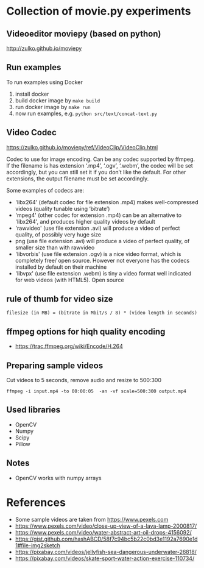 # Collection of movie.py experiments


## Videoeditor moviepy (based on python)

http://zulko.github.io/moviepy


## Run examples

To run examples using Docker

1. install docker
2. build docker image by `make build`
3. run docker image by `make run`
4. now run examples, e.g. `python src/text/concat-text.py`


## Video Codec

https://zulko.github.io/moviepy/ref/VideoClip/VideoClip.html

Codec to use for image encoding. Can be any codec supported by ffmpeg. 
If the filename is has extension ‘.mp4’, ‘.ogv’, ‘.webm’, the codec will be set 
accordingly, but you can still set it if you don’t like the default. 
For other extensions, the output filename must be set accordingly.

Some examples of codecs are:

* 'libx264' (default codec for file extension .mp4) makes well-compressed videos (quality tunable using ‘bitrate’)
* 'mpeg4' (other codec for extension .mp4) can be an alternative to 'libx264', and produces higher quality videos by default
* 'rawvideo' (use file extension .avi) will produce a video of perfect quality, of possibly very huge size
* png (use file extension .avi) will produce a video of perfect quality, of smaller size than with rawvideo
* 'libvorbis' (use file extension .ogv) is a nice video format, which is completely free/ open source. However not everyone has the codecs installed by default on their machine
* 'libvpx' (use file extension .webm) is tiny a video format well indicated for web videos (with HTML5). Open source

## rule of thumb for video size

	filesize (in MB) = (bitrate in Mbit/s / 8) * (video length in seconds)

## ffmpeg options for hiqh quality encoding

* https://trac.ffmpeg.org/wiki/Encode/H.264

## Preparing sample videos

Cut videos to 5 seconds, remove audio and resize to 500:300

```
ffmpeg -i input.mp4 -to 00:00:05  -an -vf scale=500:300 output.mp4
```

## Used libraries

- OpenCV
- Numpy
- Scipy
- Pillow

## Notes

- OpenCV works with numpy arrays


# References

- Some sample videos are taken from https://www.pexels.com
- https://www.pexels.com/video/close-up-view-of-a-lava-lamp-2000817/
- https://www.pexels.com/video/water-abstract-art-oil-drops-4156092/
- https://gist.github.com/hashABCD/58f7c94bc5b22c0bd3e1192a7690e1d1#file-img2sketch
- https://pixabay.com/videos/jellyfish-sea-dangerous-underwater-26818/
- https://pixabay.com/videos/skate-sport-water-action-exercise-110734/
